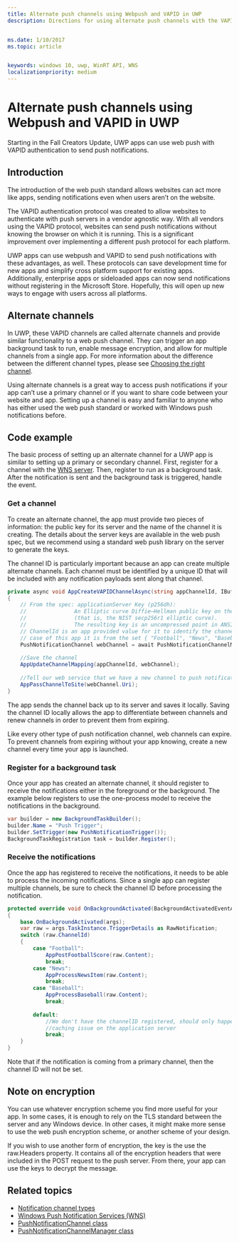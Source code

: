 ```yaml
---
title: Alternate push channels using Webpush and VAPID in UWP
description: Directions for using alternate push channels with the VAPID protocol from a UWP app


ms.date: 1/10/2017
ms.topic: article


keywords: windows 10, uwp, WinRT API, WNS
localizationpriority: medium
---
```


# Alternate push channels using Webpush and VAPID in UWP 
Starting in the Fall Creators Update, UWP apps can use web push with VAPID authentication to send push notifications.  

## Introduction
The introduction of the web push standard allows websites can act more like apps, sending notifications even when users aren’t on the website.

The VAPID authentication protocol was created to allow websites to authenticate with push servers in a vendor agnostic way. With all vendors using the VAPID protocol, websites can send push notifications without knowing the browser on which it is running. This is a significant improvement over implementing a different push protocol for each platform. 

UWP apps can use webpush and VAPID to send push notifications with these advantages, as well. These protocols can save development time for new apps and simplify cross platform support for existing apps. Additionally, enterprise apps or sideloaded apps can now send notifications without registering in the Microsoft Store. Hopefully, this will open up new ways to engage with users across all platforms.  

## Alternate channels 
In UWP, these VAPID channels are called alternate channels and provide similar functionality to a web push channel. They can trigger an app background task to run, enable message encryption, and allow for multiple channels from a single app. For more information about the difference between the different channel types, please see [Choosing the right channel](channel-types.md).

Using alternate channels is a great way to access push notifications if your app can’t use a primary channel or if you want to share code between your website and app. Setting up a channel is easy and familiar to anyone who has either used the web push standard or worked with Windows push notifications before.

## Code example

The basic process of setting up an alternate channel for a UWP app is similar to setting up a primary or secondary channel. First, register for a channel with the [WNS server](windows-push-notification-services--wns--overview.md). Then, register to run as a background task. After the notification is sent and the background task is triggered, handle the event.  

### Get a channel 
To create an alternate channel, the app must provide two pieces of information: the public key for its server and the name of the channel it is creating. The details about the server keys are available in the web push spec, but we recommend using a standard web push library on the server to generate the keys.  

The channel ID is particularly important because an app can create multiple alternate channels. Each channel must be identified by a unique ID that will be included with any notification payloads sent along that channel.  

```csharp
private async void AppCreateVAPIDChannelAsync(string appChannelId, IBuffer applicationServerKey) 
{ 
    // From the spec: applicationServer Key (p256dh):  
    //               An Elliptic curve Diffie–Hellman public key on the P-256 curve 
    //               (that is, the NIST secp256r1 elliptic curve).   
    //               The resulting key is an uncompressed point in ANSI X9.62 format             
    // ChannelId is an app provided value for it to identify the channel later.  
    // case of this app it is from the set { "Football", "News", "Baseball" } 
    PushNotificationChannel webChannel = await PushNotificationChannelManager.Current.CreateRawPushNotificationChannelWithAlternateKeyForApplicationAsync(applicationServerKey, appChannelId); 
 
    //Save the channel  
    AppUpdateChannelMapping(appChannelId, webChannel); 
             
    //Tell our web service that we have a new channel to push notifications to 
    AppPassChannelToSite(webChannel.Uri); 
} 
```
The app sends the channel back up to its server and saves it locally. Saving the channel ID locally allows the app to differentiate between channels and renew channels in order to prevent them from expiring.

Like every other type of push notification channel, web channels can expire. To prevent channels from expiring without your app knowing, create a new channel every time your app is launched.    

### Register for a background task 

Once your app has created an alternate channel, it should register to receive the notifications either in the foreground or the background. The example below registers to use the one-process model to receive the notifications in the background.  

```csharp
var builder = new BackgroundTaskBuilder(); 
builder.Name = "Push Trigger"; 
builder.SetTrigger(new PushNotificationTrigger()); 
BackgroundTaskRegistration task = builder.Register(); 
```
### Receive the notifications 

Once the app has registered to receive the notifications, it needs to be able to process the incoming notifications. Since a single app can register multiple channels, be sure to check the channel ID before processing the notification.  

```csharp
protected override void OnBackgroundActivated(BackgroundActivatedEventArgs args) 
{ 
    base.OnBackgroundActivated(args); 
    var raw = args.TaskInstance.TriggerDetails as RawNotification; 
    switch (raw.ChannelId) 
    { 
        case "Football": 
            AppPostFootballScore(raw.Content); 
            break; 
        case "News": 
            AppProcessNewsItem(raw.Content); 
            break; 
        case "Baseball": 
            AppProcessBaseball(raw.Content); 
            break; 
 
        default: 
            //We don't have the channelID registered, should only happen in the case of a 
            //caching issue on the application server 
            break; 
    }                           
} 
```

Note that if the notification is coming from a primary channel, then the channel ID will not be set.  

## Note on encryption 

You can use whatever encryption scheme you find more useful for your app. In some cases, it is enough to rely on the TLS standard between the server and any Windows device. In other cases, it might make more sense to use the web push encryption scheme, or another scheme of your design.  

If you wish to use another form of encryption, the key is the use the raw.Headers property. It contains all of the encryption headers that were included in the POST request to the push server. From there, your app can use the keys to decrypt the message.  

## Related topics
- [Notification channel types](channel-types.md)
- [Windows Push Notification Services (WNS)](windows-push-notification-services--wns--overview.md)
- [PushNotificationChannel class](https://docs.microsoft.com/uwp/api/windows.networking.pushnotifications.pushnotificationchannel)
- [PushNotificationChannelManager class](https://docs.microsoft.com/uwp/api/windows.networking.pushnotifications.pushnotificationchannelmanager)


